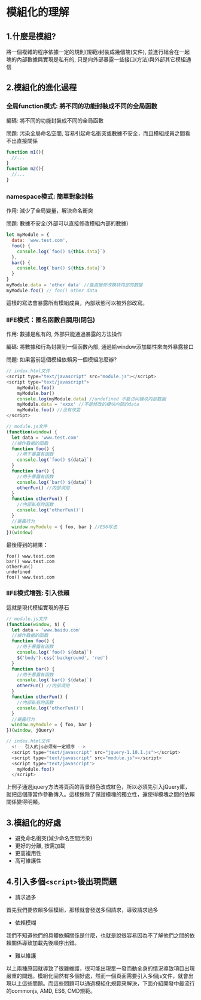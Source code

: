 # 模組化的理解

## 1.什麼是模組?

將一個複雜的程序依據一定的規則\(規範\)封裝成幾個塊\(文件\), 並進行組合在一起 塊的內部數據與實現是私有的, 只是向外部暴露一些接口\(方法\)與外部其它模組通信

## 2.模組化的進化過程

### 全局function模式: 將不同的功能封裝成不同的全局函數

編碼: 將不同的功能封裝成不同的全局函數

問題: 污染全局命名空間, 容易引起命名衝突或數據不安全，而且模組成員之間看不出直接關係

```javascript
function m1(){
  //...
}
function m2(){
  //...
}
```

### namespace模式: 簡單對象封裝

作用: 減少了全局變量，解決命名衝突

問題: 數據不安全\(外部可以直接修改模組內部的數據\)

```javascript
let myModule = {
  data: 'www.test.com',
  foo() {
    console.log(`foo() ${this.data}`)
  },
  bar() {
    console.log(`bar() ${this.data}`)
  }
}
myModule.data = 'other data' //能直接修改模块内部的数据
myModule.foo() // foo() other data
```

這樣的寫法會暴露所有模組成員，內部狀態可以被外部改寫。

### IIFE模式：匿名函數自調用\(閉包\)

作用: 數據是私有的, 外部只能通過暴露的方法操作

編碼: 將數據和行為封裝到一個函數內部, 通過給window添加屬性來向外暴露接口

問題: 如果當前這個模組依賴另一個模組怎麼辦?

```javascript
// index.html文件
<script type="text/javascript" src="module.js"></script>
<script type="text/javascript">
    myModule.foo()
    myModule.bar()
    console.log(myModule.data) //undefined 不能访问模块内部数据
    myModule.data = 'xxxx' //不是修改的模块内部的data
    myModule.foo() //没有改变
</script>
```

```javascript
// module.js文件
(function(window) {
  let data = 'www.test.com'
  //操作数据的函数
  function foo() {
    //用于暴露有函数
    console.log(`foo() ${data}`)
  }
  function bar() {
    //用于暴露有函数
    console.log(`bar() ${data}`)
    otherFun() //内部调用
  }
  function otherFun() {
    //内部私有的函数
    console.log('otherFun()')
  }
  //暴露行为
  window.myModule = { foo, bar } //ES6写法
})(window)
```

最後得到的結果：

```text
foo() www.test.com
bar() www.test.com
otherFun()
undefined 
foo() www.test.com
```

### IIFE模式增強: 引入依賴

這就是現代模組實現的基石

```javascript
// module.js文件
(function(window, $) {
  let data = 'www.baidu.com'
  //操作数据的函数
  function foo() {
    //用于暴露有函数
    console.log(`foo() ${data}`)
    $('body').css('background', 'red')
  }
  function bar() {
    //用于暴露有函数
    console.log(`bar() ${data}`)
    otherFun() //内部调用
  }
  function otherFun() {
    //内部私有的函数
    console.log('otherFun()')
  }
  //暴露行为
  window.myModule = { foo, bar }
})(window, jQuery)
```

```javascript
// index.html文件
  <!-- 引入的js必须有一定顺序 -->
  <script type="text/javascript" src="jquery-1.10.1.js"></script>
  <script type="text/javascript" src="module.js"></script>
  <script type="text/javascript">
    myModule.foo()
  </script>
```

上例子通過jquery方法將頁面的背景顏色改成紅色，所以必須先引入jQuery庫，就把這個庫當作參數傳入。這樣做除了保證模塊的獨立性，還使得模塊之間的依賴關係變得明顯。

## 3.模組化的好處

* 避免命名衝突\(減少命名空間污染\)
* 更好的分離, 按需加載
* 更高複用性
* 高可維護性

## 4.引入多個`<script>`後出現問題

* 請求過多

首先我們要依賴多個模組，那樣就會發送多個請求，導致請求過多

* 依賴模糊

我們不知道他們的具體依賴關係是什麼，也就是說很容易因為不了解他們之間的依賴關係導致加載先後順序出錯。

* 難以維護

以上兩種原因就導致了很難維護，很可能出現牽一發而動全身的情況導致項目出現嚴重的問題。模組化固然有多個好處，然而一個頁面需要引入多個js文件，就會出現以上這些問題。而這些問題可以通過模組化規範來解決，下面介紹開發中最流行的commonjs, AMD, ES6, CMD規範。

